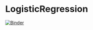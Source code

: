 # LogisticRegression

[![Binder](https://mybinder.org/badge_logo.svg)](https://mybinder.org/v2/gh/Soley02/LogisticRegression/Notebooks?filepath=Logistische_Regression.ipynb)
